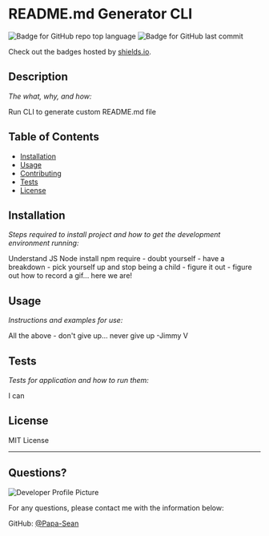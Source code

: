 # README.md Generator CLI
  ![Badge for GitHub repo top language](https://img.shields.io/github/languages/top/Papa-Sean/readmeGenerator?style=flat&logo=appveyor) ![Badge for GitHub last commit](https://img.shields.io/github/last-commit/Papa-Sean/readmeGenerator?style=flat&logo=appveyor)
  
  Check out the badges hosted by [shields.io](https://shields.io/).
  
  
  ## Description 
  
  *The what, why, and how:* 
  
  Run CLI to generate custom README.md file
  ## Table of Contents
  * [Installation](#installation)
  * [Usage](#usage)
  * [Contributing](#contributing)
  * [Tests](#tests)
  * [License](#license)
  
  ## Installation
  
  *Steps required to install project and how to get the development environment running:*
  
  Understand JS Node install npm require - doubt yourself - have a breakdown - pick yourself up and stop being a child - figure it out - figure out how to record a gif...  here we are!
  
  ## Usage 
  
  *Instructions and examples for use:*
  
  All the above - don't give up... never give up -Jimmy V
  
  ## Tests
  
  *Tests for application and how to run them:*
  
  I can
  
  ## License
  
  MIT License
  
  ---
  
  ## Questions?
  
  ![Developer Profile Picture](https://avatars2.githubusercontent.com/u/69025655?v=4) 
  
  For any questions, please contact me with the information below:
 
  GitHub: [@Papa-Sean](https://api.github.com/users/Papa-Sean)
  